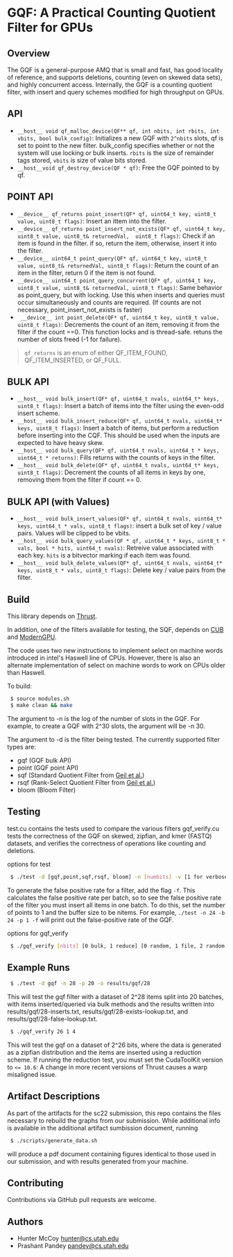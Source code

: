 # GQF: A Practical Counting Quotient Filter for GPUs


Overview
--------
 The GQF is a general-purpose AMQ that is small and fast, has good
 locality of reference, and supports deletions,
 counting (even on skewed data sets), and highly concurrent
 access. Internally, the GQF is a counting quotient filter, with insert and query schemes modified for high throughput on GPUs.

API
--------

* `__host__ void qf_malloc_device(QF** qf, int nbits, int rbits, int vbits, bool bulk_config)`: Initializes a new GQF with `2^nbits` slots, qf is set to point to the new filter. bulk_config specifies whether or not the system will use locking or bulk inserts. `rbits` is the size of remainder tags stored, `vbits` is size of value bits stored.
* `__host__void qf_destroy_device(QF * qf)`: Free the GQF pointed to by qf.

POINT API
--------


* `__device__ qf_returns point_insert(QF* qf, uint64_t key, uint8_t value, uint8_t flags)`: Insert an ittem into the filter.
* `__device__ qf_returns point_insert_not_exists(QF* qf, uint64_t key, uint8_t value, uint8_t& returnedVal,  uint8_t flags)`: Check if an item is found in the filter. if so, return the item, otherwise, insert it into the filter.
* `__device__ uint64_t point_query(QF* qf, uint64_t key, uint8_t value, uint8_t& returnedVal, uint8_t flags)`: Return the count of an item in the filter, return 0 if the item is not found.
* `__device__ uint64_t point_query_concurrent(QF* qf, uint64_t key, uint8_t value, uint8_t& returnedVal, uint8_t flags)`: Same behavior as point_query, but with locking. Use this when inserts and queries must occur simultaneously and counts are required. (If counts are not necessary, point_insert_not_exists is faster)
* ` __device__ int point_delete(QF* qf, uint64_t key, uint8_t value, uint8_t flags)`: Decrements the count of an item, removing it from the filter if the count ==0. This function locks and is thread-safe. retuns the number of slots freed (-1 for failure).

> `qf_returns` is an enum of either QF_ITEM_FOUND, QF_ITEM_INSERTED, or QF_FULL.


BULK API
--------
* `__host__ void bulk_insert(QF* qf, uint64_t nvals, uint64_t* keys, uint8_t flags)`: Insert a batch of items into the filter using the even-odd insert scheme.
* `__host__ void bulk_insert_reduce(QF* qf, uint64_t nvals, uint64_t* keys, uint8_t flags)`: Insert a batch of items, but perform a reduction before inserting into the CQF. This should be used when the inputs are expected to have heavy skew.
* `__host__ void bulk_query(QF* qf, uint64_t nvals, uint64_t * keys, uint64_t * returns)`: Fills returns with the counts of keys in the filter.
* `__host__ void bulk_delete(QF* qf, uint64_t nvals, uint64_t* keys, uint8_t flags)`: Decrement the counts of all items in keys by one, removing them from the filter if count == 0.


BULK API (with Values)
-------

* `__host__ void bulk_insert_values(QF* qf, uint64_t nvals, uint64_t* keys, uint64_t * vals, uint8_t flags)`: insert a bulk set of key / value pairs. Values will be clipped to be vbits.
* `__host__ void bulk_query_values(QF * qf, uint64_t * keys, uint8_t * vals, bool * hits, uint64_t nvals)`: Retreive value associated with each key. `hits` is a bitvector marking if each item was found.
* `__host__ void bulk_delete_values(QF* qf, uint64_t nvals, uint64_t* keys, uint8_t * vals, uint8_t flags)`: Delete key / value pairs from the filter.

    




Build
-------
This library depends on [Thrust](https://thrust.github.io/). 

In addition, one of the filters available for testing, the SQF, depends on [CUB](https://nvlabs.github.io/cub/) and [ModernGPU](https://moderngpu.github.io/intro.html). 

The code uses two new instructions to implement select on machine words introduced 
in intel's Haswell line of CPUs. However, there is also an alternate implementation
of select on machine words to work on CPUs older than Haswell.

To build:
```bash
 $ source modules.sh
 $ make clean && make
```


The argument to -n is the log of the number of slots in the GQF. For example,
 to create a GQF with 2^30 slots, the argument will be -n 30.

The argument to -d is the filter being tested. The currently supported filter types are:

 - gqf (GQF bulk API)
 - point (GQF point API)
 - sqf (Standard Quotient Filter from [Geil et al.](https://escholarship.org/uc/item/3v12f7dn))
 - rsqf (Rank-Select Quotient Filter from [Geil et al.](https://escholarship.org/uc/item/3v12f7dn))
 - bloom (Bloom Filter)


Testing
-------
test.cu contains the tests used to compare the various filters
gqf_verify.cu tests the correctness of the GQF on skewed, zipfian, and kmer (FASTQ) datasets, and verifies the correctness of operations like counting and deletions.

options for test
```bash
 $ ./test -d [gqf,point,sqf,rsqf, bloom] -n [numbits] -v [1 for verbose] -o [outputfile - three files with extensions -inserts.txt, -exists-lookup.txt, -false-lookup.txt] -p [npoints] -f [1 for false-positive reporting]
```

To generate the false positive rate for a filter, add the flag `-f`. This calculates the false positive rate per batch, so to see the false positive rate of the filter you must insert all items in one batch. To do this, set the number of points to 1 and the buffer size to be nitems. For example, `./test -n 24 -b 24 -p 1 -f` will print out the false-positive rate of the GQF.


options for gqf_verify
```bash
 $ ./gqf_verify [nbits] [0 bulk, 1 reduce] [0 random, 1 file, 2 random copies, 3 fastq, 4 zipfian] [filename if previous arg is 1 or 3]
```

Example Runs
-------------

```bash
 $ ./test -d gqf -n 28 -p 20 -o results/gqf/28
```
This will test the gqf filter with a dataset of 2^28 items split into 20 batches, with items inserted/queried via bulk methods and the results written into results/gqf/28-inserts.txt, results/gqf/28-exists-lookup.txt, and results/gqf/28-false-lookup.txt.


```bash
 $ ./gqf_verify 26 1 4
```
This will test the gqf on a dataset of 2^26 bits, where the data is generated as a zipfian distribution and the items are inserted using a reduction scheme. If running the reduction test, you must set the CudaToolKit version to `<= 10.6`: A change in more recent versions of Thrust causes a warp misaligned issue.

Artifact Descriptions
----------------------

As part of the artifacts for the sc22 submission, this repo contains the files necessary to rebuild the graphs from our submission. While additional info is available in the additional artifact sumbission document, running

```bash
 $ ./scripts/generate_data.sh
```
will produce a pdf document containing figures identical to those used in our submission, and with results generated from your machine.


Contributing
------------
Contributions via GitHub pull requests are welcome.


Authors
-------
- Hunter McCoy <hunter@cs.utah.edu>
- Prashant Pandey <pandey@cs.utah.edu>
